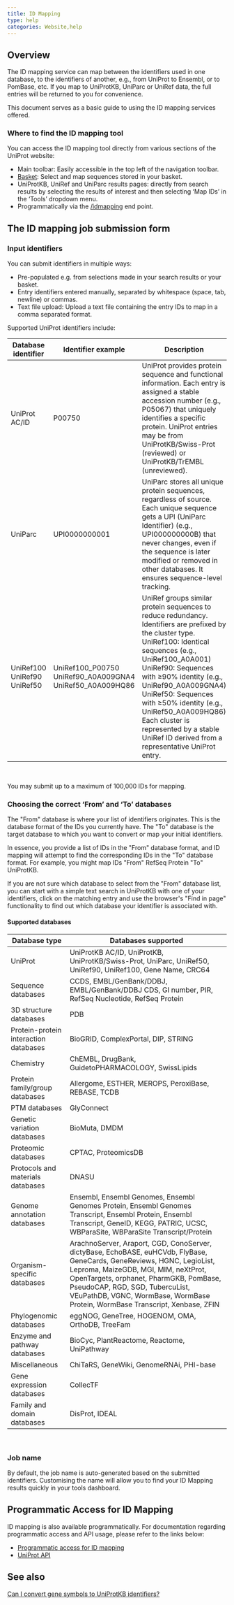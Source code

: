 ```yaml
---
title: ID Mapping
type: help
categories: Website,help
---
```


## Overview

The ID mapping service can map between the identifiers used in one database, to the identifiers of another, e.g., from UniProt to Ensembl, or to PomBase, etc. If you map to UniProtKB, UniParc or UniRef data, the full entries will be returned to you for convenience.

This document serves as a basic guide to using the ID mapping services offered.

### Where to find the ID mapping tool

You can access the ID mapping tool directly from various sections of the UniProt website:

* Main toolbar: Easily accessible in the top left of the navigation toolbar.  
* [Basket](https://www.uniprot.org/help/basket): Select and map sequences stored in your basket.  
* UniProtKB, UniRef and UniParc results pages: directly from search results by selecting the results of interest and then selecting ‘Map IDs’ in the ‘Tools’ dropdown menu.  
* Programmatically via the [/idmapping](https://www.uniprot.org/api-documentation/idmapping) end point.

## The ID mapping job submission form

### Input identifiers

You can submit identifiers in multiple ways:

* Pre-populated e.g. from selections made in your search results or your basket.  
* Entry identifiers entered manually, separated by whitespace (space, tab, newline) or commas.  
* Text file upload: Upload a text file containing the entry IDs to map in a comma separated format.

Supported UniProt identifiers include:

| Database identifier | Identifier example | Description |
| ----- | ----- | ----- |
| UniProt AC/ID | P00750 | UniProt provides protein sequence and functional information. Each entry is assigned a stable accession number (e.g., P05067) that uniquely identifies a specific protein. UniProt entries may be from UniProtKB/Swiss-Prot (reviewed) or UniProtKB/TrEMBL (unreviewed). |
| UniParc | UPI0000000001 | UniParc stores all unique protein sequences, regardless of source. Each unique sequence gets a UPI (UniParc Identifier) (e.g., UPI000000000B) that never changes, even if the sequence is later modified or removed in other databases. It ensures sequence-level tracking. |
| UniRef100<br>UniRef90<br>UniRef50 | UniRef100\_P00750 UniRef90\_A0A009GNA4 UniRef50\_A0A009HQ86 | UniRef groups similar protein sequences to reduce redundancy.  Identifiers are prefixed by the cluster type.<br>UniRef100: Identical sequences (e.g., UniRef100\_A0A001)<br>UniRef90: Sequences with ≥90% identity (e.g., UniRef90\_A0A009GNA4)<br>UniRef50: Sequences with ≥50% identity (e.g., UniRef50\_A0A009HQ86)<br>Each cluster is represented by a stable UniRef ID derived from a representative UniProt entry.  |

<br>

You may submit up to a maximum of 100,000 IDs for mapping.

### Choosing the correct ‘From’ and ‘To’ databases

The "From" database is where your list of identifiers originates. This is the database format of the IDs you currently have. The "To" database is the target database to which you want to convert or map your initial identifiers.

In essence, you provide a list of IDs in the "From" database format, and ID mapping will attempt to find the corresponding IDs in the "To" database format. For example, you might map IDs "From" RefSeq Protein "To" UniProtKB.

If you are not sure which database to select from the "From" database list, you can start with a simple text search in UniProtKB with one of your identifiers, click on the matching entry and use the browser's "Find in page" functionality to find out which database your identifier is associated with.

#### Supported databases

| Database type | Databases supported |
| ----- | ----- |
| UniProt | UniProtKB AC/ID, UniProtKB, UniProtKB/Swiss-Prot, UniParc, UniRef50, UniRef90, UniRef100, Gene Name, CRC64 |
| Sequence databases | CCDS, EMBL/GenBank/DDBJ, EMBL/GenBank/DDBJ CDS, GI number, PIR, RefSeq Nucleotide, RefSeq Protein |
| 3D structure databases | PDB |
| Protein-protein interaction databases | BioGRID, ComplexPortal, DIP, STRING |
| Chemistry | ChEMBL, DrugBank, GuidetoPHARMACOLOGY, SwissLipids |
| Protein family/group databases | Allergome, ESTHER, MEROPS, PeroxiBase, REBASE, TCDB |
| PTM databases | GlyConnect |
| Genetic variation databases | BioMuta, DMDM |
| Proteomic databases | CPTAC, ProteomicsDB |
| Protocols and materials databases | DNASU |
| Genome annotation databases | Ensembl, Ensembl Genomes, Ensembl Genomes Protein, Ensembl Genomes Transcript, Ensembl Protein, Ensembl Transcript, GeneID, KEGG, PATRIC, UCSC, WBParaSite, WBParaSite Transcript/Protein |
| Organism-specific databases | ArachnoServer, Araport, CGD, ConoServer, dictyBase, EchoBASE, euHCVdb, FlyBase, GeneCards, GeneReviews, HGNC, LegioList, Leproma, MaizeGDB, MGI, MIM, neXtProt, OpenTargets, orphanet, PharmGKB, PomBase, PseudoCAP, RGD, SGD, TubercuList, VEuPathDB, VGNC, WormBase, WormBase Protein, WormBase Transcript, Xenbase, ZFIN |
| Phylogenomic databases | eggNOG, GeneTree, HOGENOM, OMA, OrthoDB, TreeFam |
| Enzyme and pathway databases | BioCyc, PlantReactome, Reactome, UniPathway |
| Miscellaneous | ChiTaRS, GeneWiki, GenomeRNAi, PHI-base |
| Gene expression databases | CollecTF |
| Family and domain databases | DisProt, IDEAL |

<br>

### Job name

By default, the job name is auto-generated based on the submitted identifiers. Customising the name will allow you to find your ID Mapping results quickly in your tools dashboard.

## Programmatic Access for ID Mapping

ID mapping is also available programmatically. For documentation regarding programmatic access and API usage, please refer to the links below:

* [Programmatic access for ID mapping](https://www.uniprot.org/help/id_mapping_prog)  
* [UniProt API](https://www.uniprot.org/api-documentation/idmapping)

## See also

[Can I convert gene symbols to UniProtKB identifiers?](https://www.uniprot.org/help/gene_symbol_mapping)
